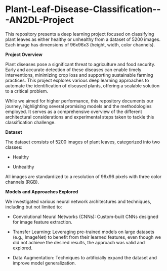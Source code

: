 # Plant-Leaf-Disease-Classification---AN2DL-Project
This repository presents a deep learning project focused on classifying plant leaves as either healthy or unhealthy from a dataset of 5200 images. Each image has dimensions of 96x96x3 (height, width, color channels).

**Project Overview**


Plant diseases pose a significant threat to agriculture and food security. Early and accurate detection of these diseases can enable timely interventions, minimizing crop loss and supporting sustainable farming practices. This project explores various deep learning approaches to automate the identification of diseased plants, offering a scalable solution to a critical problem.

While we aimed for higher performance, this repository documents our journey, highlighting several promising models and the methodologies employed. It serves as a comprehensive overview of the different architectural considerations and experimental steps taken to tackle this classification challenge.

**Dataset**


The dataset consists of 5200 images of plant leaves, categorized into two classes:

- Healthy

- Unhealthy

All images are standardized to a resolution of 96x96 pixels with three color channels (RGB).

**Models and Approaches Explored**


We investigated various neural network architectures and techniques, including but not limited to:

- Convolutional Neural Networks (CNNs): Custom-built CNNs designed for image feature extraction.

- Transfer Learning: Leveraging pre-trained models on large datasets (e.g., ImageNet) to benefit from their learned features, even though we did not achieve the desired results, the approach was valid and explored.

- Data Augmentation: Techniques to artificially expand the dataset and improve model generalization.
